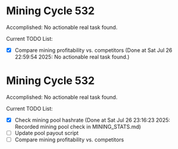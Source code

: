 # Mining Cycle 532

Accomplished: No actionable real task found.

Current TODO List:

- [x] Compare mining profitability vs. competitors  (Done at Sat Jul 26 22:59:54 2025: No actionable real task found.)

# Mining Cycle 532

Accomplished: No actionable real task found.

Current TODO List:

- [x] Check mining pool hashrate  (Done at Sat Jul 26 23:16:23 2025: Recorded mining pool check in MINING_STATS.md)
- [ ] Update pool payout script
- [ ] Compare mining profitability vs. competitors
